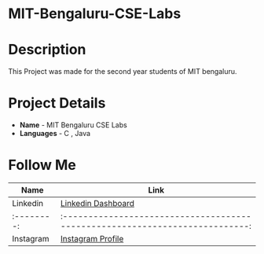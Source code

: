 # MIT-Bengaluru-CSE-Labs
# Description
This Project was made for the second year students of MIT bengaluru.

# Project Details
* **Name** - MIT Bengaluru CSE Labs
* **Languages** - C , Java

# Follow Me
|Name      |Link                                                                        |
|----------|----------------------------------------------------------------------------|
|Linkedin  |[Linkedin Dashboard](https://www.linkedin.com/in/aditya-sharma0/ "Linkedin")|
|:--------:|:--------------------------------------------------------------------------:|
|Instagram |[Instagram Profile](https://www.instagram.com/ehmxce/?next=%2F)             |
